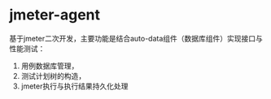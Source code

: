 # jmeter-agent
 基于jmeter二次开发，主要功能是结合auto-data组件（数据库组件）实现接口与性能测试：
1. 用例数据库管理，
2. 测试计划树的构造，
3. jmeter执行与执行结果持久化处理
